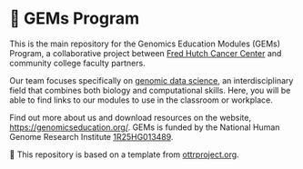 # 💎 GEMs Program

This is the main repository for the Genomics Education Modules (GEMs) Program, a collaborative project between [Fred Hutch Cancer Center](https://www.fredhutch.org/en.html) and community college faculty partners.

Our team focuses specifically on [genomic data science](https://www.genome.gov/about-genomics/fact-sheets/Genomic-Data-Science), an interdisciplinary field that combines both biology and computational skills. Here, you will be able to find links to our modules to use in the classroom or workplace.

Find out more about us and download resources on the website, https://genomicseducation.org/. GEMs is funded by the National Human Genome Research Institute [1R25HG013489](https://reporter.nih.gov/search/SjWuEKrSVEGVaHvRb9L-vg/project-details/10854368).

🦦 This repository is based on a template from [ottrproject.org](https://www.ottrproject.org/getting_started.html).